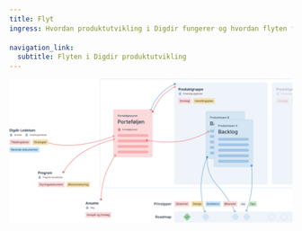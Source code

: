 ```yaml
---
title: Flyt
ingress: Hvordan produktutvikling i Digdir fungerer og hvordan flyten fra ide eller oppdrag til implementering henger sammen.

navigation_link:
  subtitle: Flyten i Digdir produktutvikling
---
```


![](pom-flow-map.svg)

